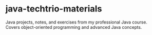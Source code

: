 # java-techtrio-materials
Java projects, notes, and exercises from my professional Java course. Covers object-oriented programming and advanced Java concepts.
